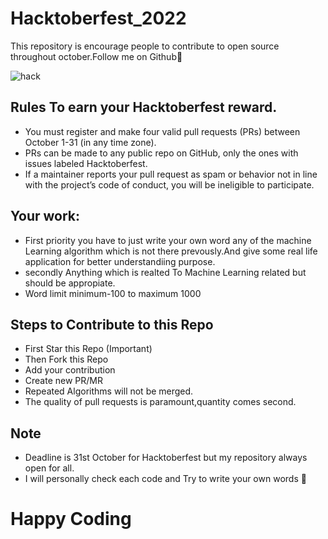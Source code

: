 # Hacktoberfest_2022
This repository is encourage people to contribute to open source throughout october.Follow me on Github🙊

![hack](https://user-images.githubusercontent.com/69287212/196059967-10a30315-d16d-4d70-8872-8878d9feeb02.PNG)

## Rules To earn your Hacktoberfest reward.

* You must register and make four valid pull requests (PRs) between October 1-31 (in any time zone).
* PRs can be made to any public repo on GitHub, only the ones with issues labeled Hacktoberfest.
* If a maintainer reports your pull request as spam or behavior not in line with the project’s code of conduct, you will be ineligible to participate.

## Your work:

* First priority you have to just write your own word any of the machine Learning algorithm which is not there prevously.And give some real life application for better understandiing purpose.
* secondly Anything which is realted To Machine Learning related but should be appropiate.
* Word limit minimum-100 to maximum 1000

## Steps to Contribute to this Repo

* First Star this Repo (Important)
* Then Fork this Repo
* Add your contribution
* Create new PR/MR
* Repeated Algorithms will not be merged.
* The quality of pull requests is paramount,quantity comes second.

## Note
* Deadline is 31st October for Hacktoberfest but my repository always open for all.
* I will personally check each code and Try to write your own words 🙂

# Happy Coding
